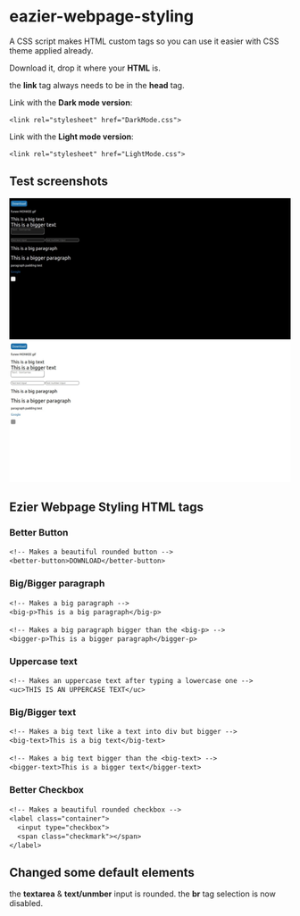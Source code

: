 # eazier-webpage-styling
A CSS script makes HTML custom tags so you can use it easier with CSS theme applied already.

Download it, drop it where your **HTML** is.

the **link** tag always needs to be in the **head** tag.

Link with the **Dark mode version**:
```
<link rel="stylesheet" href="DarkMode.css">
```
Link with the **Light mode version**:
```
<link rel="stylesheet" href="LightMode.css">
```
## Test screenshots
<img src="Web capture_13-7-2022_152716_.jpeg" title="Dark mode preview" alt="">
<img src="Web capture_13-7-2022_152730_.jpeg" title="Light mode preview" alt="">

## Ezier Webpage Styling HTML tags
### Better Button
```
<!-- Makes a beautiful rounded button -->
<better-button>DOWNLOAD</better-button>
```

### Big/Bigger paragraph
```
<!-- Makes a big paragraph -->
<big-p>This is a big paragraph</big-p>

<!-- Makes a big paragraph bigger than the <big-p> -->
<bigger-p>This is a bigger paragraph</bigger-p>
```

### Uppercase text
```
<!-- Makes an uppercase text after typing a lowercase one -->
<uc>THIS IS AN UPPERCASE TEXT</uc>
```

### Big/Bigger text
```
<!-- Makes a big text like a text into div but bigger -->
<big-text>This is a big text</big-text>

<!-- Makes a big text bigger than the <big-text> -->
<bigger-text>This is a bigger text</bigger-text>
```

### Better Checkbox
```
<!-- Makes a beautiful rounded checkbox -->
<label class="container">
  <input type="checkbox">
  <span class="checkmark"></span>
</label>
```

## Changed some default elements
the **textarea** & **text/unmber** input is rounded.
the **br** tag selection is now disabled.
